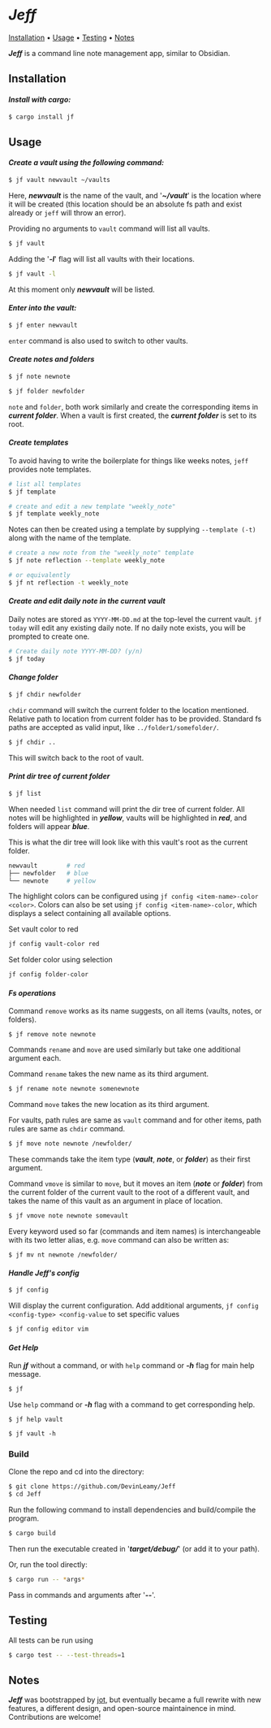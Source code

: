 # *Jeff*

<p>
  <a href="#installation">Installation</a> •
  <a href="#usage">Usage</a> •
  <a href="#testing">Testing</a> •
  <a href="#notes">Notes</a>
</p>

***Jeff*** is a command line note management app, similar to Obsidian.


## Installation

#### ***Install with cargo:***

```bash
$ cargo install jf
```

## Usage

#### ***Create a vault using the following command:***

```bash
$ jf vault newvault ~/vaults 
```

Here, ***newvault*** is the name of the vault, and '***~/vault***' is the location where it will be created (this location should be an absolute fs path and exist already or `jeff` will throw an error).

Providing no arguments to `vault` command will list all vaults.

```bash
$ jf vault
```

Adding the '***-l***' flag will list all vaults with their locations. 

```bash
$ jf vault -l
```

At this moment only ***newvault*** will be listed.

#### ***Enter into the vault:***

```bash
$ jf enter newvault
```

`enter` command is also used to switch to other vaults.


#### ***Create notes and folders***

```bash
$ jf note newnote
```

```bash
$ jf folder newfolder
```

`note` and `folder`, both work similarly and create the corresponding items in ***current folder***. When a vault is first created, the ***current folder*** is set to its root.

#### ***Create templates***

To avoid having to write the boilerplate for things like weeks notes, `jeff` provides note templates.

```bash
# list all templates
$ jf template
```

```bash
# create and edit a new template "weekly_note"
$ jf template weekly_note
```

Notes can then be created using a template by supplying `--template (-t)` along with the name of the template.
```bash
# create a new note from the "weekly_note" template
$ jf note reflection --template weekly_note

# or equivalently
$ jf nt reflection -t weekly_note
```

#### ***Create and edit daily note in the current vault***

Daily notes are stored as `YYYY-MM-DD.md` at the top-level the current vault. `jf today` will edit any existing daily note. If no daily note exists, 
you will be prompted to create one.

```bash
# Create daily note YYYY-MM-DD? (y/n)
$ jf today 
```


#### ***Change folder***

```bash
$ jf chdir newfolder
```

`chdir` command will switch the current folder to the location mentioned. 
<br>
Relative path to location from current folder has to be provided. Standard fs paths are accepted as valid input, like `../folder1/somefolder/`.

```bash
$ jf chdir ..
```

This will switch back to the root of vault.

#### ***Print dir tree of current folder***

```bash
$ jf list
```

When needed `list` command will print the dir tree of current folder.
All notes will be highlighted in ***yellow***,
vaults will be highlighted in ***red***, and folders will appear ***blue***.

This is what the dir tree will look like with this vault's root as the current folder.

```bash
newvault        # red 
├── newfolder   # blue 
└── newnote     # yellow 
```
The highlight colors can be configured using `jf config <item-name>-color <color>`. Colors can also be set using `jf config <item-name>-color`, which displays a select containing all available options.


Set vault color to red
```bash
jf config vault-color red
```
Set folder color using selection
```bash
jf config folder-color
```


#### ***Fs operations***

Command `remove`  works as its name suggests, on all items (vaults, notes, or folders).

```
$ jf remove note newnote 
```

Commands `rename` and `move` are used similarly but take one additional argument each.

Command `rename` takes the new name as its third argument.

```bash
$ jf rename note newnote somenewnote
```

Command `move` takes the new location as its third argument.

For vaults, path rules are same as `vault` command and for other items, path rules are same as `chdir` command.

```bash
$ jf move note newnote /newfolder/
```

These commands take the item type (***vault***, ***note***, or ***folder***) as their first argument.

Command `vmove` is similar to `move`, but it moves an item (***note*** or ***folder***) from the current folder of the current vault to the root of a different vault, and takes the name of this vault as an argument in place of location.

```bash
$ jf vmove note newnote somevault 
```

Every keyword used so far (commands and item names) is interchangeable with its two letter alias, e.g. `move` command can also be written as:

```
$ jf mv nt newnote /newfolder/
```

#### ***Handle Jeff's config***

```bash
$ jf config 
```
Will display the current configuration. Add additional arguments, `jf config <config-type> <config-value` to set specific values 

```bash
$ jf config editor vim 
```

#### ***Get Help***

Run ***jf*** without a command, or with `help` command or ***-h*** flag for main help message.   

```bash
$ jf
```

Use `help` command or ***-h*** flag with a command to get corresponding help.

```
$ jf help vault
```

```
$ jf vault -h
```

### Build

Clone the repo and cd into the directory: 

```bash
$ git clone https://github.com/DevinLeamy/Jeff
$ cd Jeff
```

Run the following command to install dependencies and build/compile the program. 

```bash
$ cargo build 
```

Then run the executable created in '***target/debug/***' (or add it to your path).

Or, run the tool directly:

```bash
$ cargo run -- *args*
```

Pass in commands and arguments after '***--***'.

## Testing

All tests can be run using 
```bash
$ cargo test -- --test-threads=1
```

## Notes
***Jeff*** was bootstrapped by [jot](https://crates.io/crates/jf), but eventually became a full rewrite with new features, a different design, and open-source maintainence in mind. Contributions are welcome!
